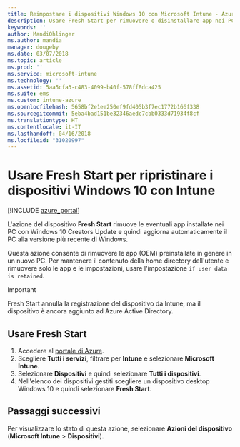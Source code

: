 ```yaml
---
title: Reimpostare i dispositivi Windows 10 con Microsoft Intune - Azure | Microsoft Docs
description: Usare Fresh Start per rimuovere o disinstallare app nei PC Windows 10 tramite Microsoft Intune.
keywords: ''
author: MandiOhlinger
ms.author: mandia
manager: dougeby
ms.date: 03/07/2018
ms.topic: article
ms.prod: ''
ms.service: microsoft-intune
ms.technology: ''
ms.assetid: 5aa5cfa3-c483-4099-b40f-578ff8dca425
ms.suite: ems
ms.custom: intune-azure
ms.openlocfilehash: 5658bf2e1ee250ef9fd405b3f7ec1772b166f338
ms.sourcegitcommit: 5eba4bad151be32346aedc7cbb0333d71934f8cf
ms.translationtype: HT
ms.contentlocale: it-IT
ms.lasthandoff: 04/16/2018
ms.locfileid: "31020997"
---
```

# <a name="use-fresh-start-to-reset-windows-10-devices-with-intune"></a>Usare Fresh Start per ripristinare i dispositivi Windows 10 con Intune


[!INCLUDE [azure_portal](./includes/azure_portal.md)]

L'azione del dispositivo **Fresh Start** rimuove le eventuali app installate nei PC con Windows 10 Creators Update e quindi aggiorna automaticamente il PC alla versione più recente di Windows.

Questa azione consente di rimuovere le app (OEM) preinstallate in genere in un nuovo PC. Per mantenere il contenuto della home directory dell'utente e rimuovere solo le app e le impostazioni, usare l'impostazione `if user data is retained`.

> [!IMPORTANT]
> Fresh Start annulla la registrazione del dispositivo da Intune, ma il dispositivo è ancora aggiunto ad Azure Active Directory.

## <a name="use-fresh-start"></a>Usare Fresh Start

1. Accedere al [portale di Azure](https://portal.azure.com).
2. Scegliere **Tutti i servizi**, filtrare per **Intune** e selezionare **Microsoft Intune**.
3. Selezionare **Dispositivi** e quindi selezionare **Tutti i dispositivi**.
4. Nell'elenco dei dispositivi gestiti scegliere un dispositivo desktop Windows 10 e quindi selezionare **Fresh Start**.

## <a name="next-steps"></a>Passaggi successivi

Per visualizzare lo stato di questa azione, selezionare **Azioni del dispositivo** (**Microsoft Intune** > **Dispositivi**).